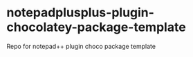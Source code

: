 # notepadplusplus-plugin-chocolatey-package-template
Repo for notepad++ plugin choco package template

